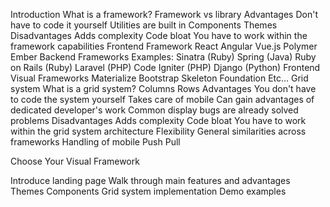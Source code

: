 
Introduction
What is a framework?
Framework vs library
Advantages
Don't have to code it yourself
Utilities are built in
Components
Themes
Disadvantages
Adds complexity
Code bloat
You have to work within the framework capabilities
Frontend Framework
React
Angular
Vue.js
Polymer
Ember
Backend Frameworks
Examples:
Sinatra (Ruby)
Spring (Java)
Ruby on Rails (Ruby)
Laravel (PHP)
Code Igniter (PHP)
Django (Python)
Frontend Visual Frameworks
Materialize
Bootstrap
Skeleton
Foundation
Etc…
Grid system
What is a grid system?
Columns
Rows
Advantages
You don't have to code the system yourself 
Takes care of mobile
Can gain advantages of dedicated developer's work
Common display bugs are already solved problems
Disadvantages
Adds complexity
Code bloat
You have to work within the grid system architecture
Flexibility
General similarities across frameworks
Handling of mobile
Push
Pull

Choose Your Visual Framework


Introduce landing page
Walk through main features and advantages
Themes
Components
Grid system implementation
Demo examples
